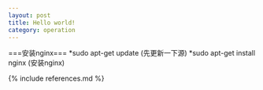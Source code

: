 ```yaml
---
layout: post
title: Hello world!
category: operation
---
```


===安装nginx===
*sudo apt-get update (先更新一下源)
*sudo apt-get install nginx (安装nginx)

{% include references.md %}
